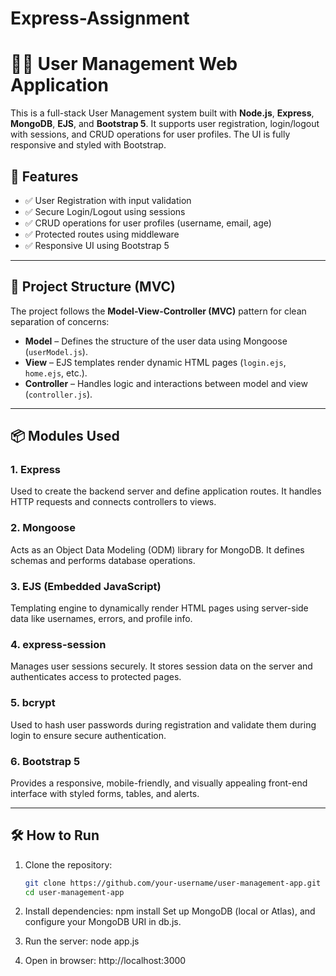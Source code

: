 # Express-Assignment
# 🧑‍💼 User Management Web Application

This is a full-stack User Management system built with **Node.js**, **Express**, **MongoDB**, **EJS**, and **Bootstrap 5**. It supports user registration, login/logout with sessions, and CRUD operations for user profiles. The UI is fully responsive and styled with Bootstrap.

## 🚀 Features

- ✅ User Registration with input validation
- ✅ Secure Login/Logout using sessions
- ✅ CRUD operations for user profiles (username, email, age)
- ✅ Protected routes using middleware
- ✅ Responsive UI using Bootstrap 5

---

## 📁 Project Structure (MVC)

The project follows the **Model-View-Controller (MVC)** pattern for clean separation of concerns:

- **Model** – Defines the structure of the user data using Mongoose (`userModel.js`).
- **View** – EJS templates render dynamic HTML pages (`login.ejs`, `home.ejs`, etc.).
- **Controller** – Handles logic and interactions between model and view (`controller.js`).

---

## 📦 Modules Used

### 1. **Express**
Used to create the backend server and define application routes. It handles HTTP requests and connects controllers to views.

### 2. **Mongoose**
Acts as an Object Data Modeling (ODM) library for MongoDB. It defines schemas and performs database operations.

### 3. **EJS (Embedded JavaScript)**
Templating engine to dynamically render HTML pages using server-side data like usernames, errors, and profile info.

### 4. **express-session**
Manages user sessions securely. It stores session data on the server and authenticates access to protected pages.

### 5. **bcrypt**
Used to hash user passwords during registration and validate them during login to ensure secure authentication.

### 6. **Bootstrap 5**
Provides a responsive, mobile-friendly, and visually appealing front-end interface with styled forms, tables, and alerts.

---

## 🛠️ How to Run

1. Clone the repository:
   ```bash
   git clone https://github.com/your-username/user-management-app.git
   cd user-management-app
   
2. Install dependencies:
npm install
Set up MongoDB (local or Atlas), and configure your MongoDB URI in db.js.

3. Run the server:
node app.js

4. Open in browser:
http://localhost:3000
